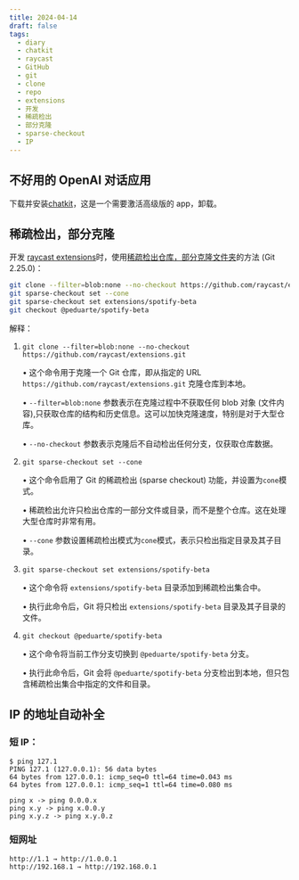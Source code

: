 ```yaml
---
title: 2024-04-14
draft: false
tags:
  - diary
  - chatkit
  - raycast
  - GitHub
  - git
  - clone
  - repo
  - extensions
  - 开发
  - 稀疏检出
  - 部分克隆
  - sparse-checkout
  - IP
---
```


## 不好用的 OpenAI 对话应用

下载并安装[chatkit](https://chatkit.app)，这是一个需要激活高级版的 app，卸载。

## 稀疏检出，部分克隆

开发 [raycast extensions](https://github.com/raycast/extensions)时，使用[稀疏检出仓库，部分克隆文件夹](https://github.blog/2020-01-17-bring-your-monorepo-down-to-size-with-sparse-checkout/)的方法 (Git 2.25.0)：

```bash
git clone --filter=blob:none --no-checkout https://github.com/raycast/extensions.git
git sparse-checkout set --cone
git sparse-checkout set extensions/spotify-beta
git checkout @peduarte/spotify-beta
```

解释：

1. `git clone --filter=blob:none --no-checkout https://github.com/raycast/extensions.git`

   • 这个命令用于克隆一个 Git 仓库，即从指定的 URL `https://github.com/raycast/extensions.git` 克隆仓库到本地。

   • `--filter=blob:none` 参数表示在克隆过程中不获取任何 blob 对象 (文件内容),只获取仓库的结构和历史信息。这可以加快克隆速度，特别是对于大型仓库。

   • `--no-checkout` 参数表示克隆后不自动检出任何分支，仅获取仓库数据。

2. `git sparse-checkout set --cone`

   • 这个命令启用了 Git 的稀疏检出 (sparse checkout) 功能，并设置为`cone`模式。

   • 稀疏检出允许只检出仓库的一部分文件或目录，而不是整个仓库。这在处理大型仓库时非常有用。

   • `--cone` 参数设置稀疏检出模式为`cone`模式，表示只检出指定目录及其子目录。

3. `git sparse-checkout set extensions/spotify-beta`

   • 这个命令将 `extensions/spotify-beta` 目录添加到稀疏检出集合中。

   • 执行此命令后，Git 将只检出 `extensions/spotify-beta` 目录及其子目录的文件。

4. `git checkout @peduarte/spotify-beta`

   • 这个命令将当前工作分支切换到 `@peduarte/spotify-beta` 分支。

   • 执行此命令后，Git 会将 `@peduarte/spotify-beta` 分支检出到本地，但只包含稀疏检出集合中指定的文件和目录。

## IP 的地址自动补全

### 短 IP：

```
$ ping 127.1
PING 127.1 (127.0.0.1): 56 data bytes
64 bytes from 127.0.0.1: icmp_seq=0 ttl=64 time=0.043 ms
64 bytes from 127.0.0.1: icmp_seq=1 ttl=64 time=0.080 ms

ping x -> ping 0.0.0.x
ping x.y -> ping x.0.0.y
ping x.y.z -> ping x.y.0.z
```

### 短网址

```
http://1.1 → http://1.0.0.1 
http://192.168.1 → http://192.168.0.1
```